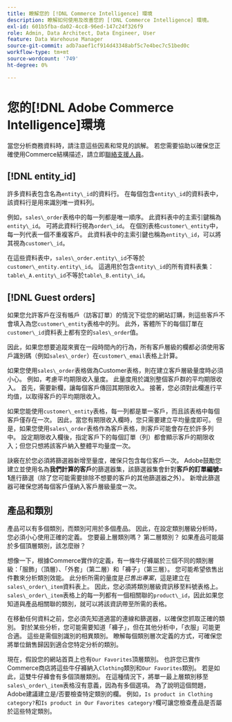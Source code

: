 ```yaml
---
title: 瞭解您的 [!DNL Commerce Intelligence] 環境
description: 瞭解如何使用及改善您的 [!DNL Commerce Intelligence] 環境。
exl-id: 601b5fba-da02-4cc8-96ed-147c24f326f9
role: Admin, Data Architect, Data Engineer, User
feature: Data Warehouse Manager
source-git-commit: adb7aaef1cf914d43348abf5c7e4bec7c51bed0c
workflow-type: tm+mt
source-wordcount: '749'
ht-degree: 0%

---
```


# 您的[!DNL Adobe Commerce Intelligence]環境

當您分析商務資料時，請注意這些因素和常見的誤解。 若您需要協助以確保您正確使用Commerce結構描述，請立即[聯絡支援人員](https://experienceleague.adobe.com/docs/commerce-knowledge-base/kb/troubleshooting/miscellaneous/mbi-service-policies.html)。

## [!DNL entity\_id]

許多資料表包含名為`entity\_id`的資料行。 在每個包含`entity\_id`的資料表中，該資料行是用來識別唯一資料列。

例如，`sales\_order`表格中的每一列都是唯一順序。 此資料表中的主索引鍵稱為`entity\_id`。 可將此資料行視為`order\_id`。 在個別表格`customer\_entity`中，每一列代表一個不重複客戶。 此資料表中的主索引鍵也稱為`entity\_id`，可以將其視為`customer\_id`。

在這些資料表中，`sales\_order.entity\_id`不等於`customer\_entity.entity\_id`。 這適用於包含`entity\_id`的所有資料表集： `table\_A.entity\_id`不等於`table\_B.entity\_id`。

## [!DNL Guest orders]

如果您允許客戶在沒有帳戶（訪客訂單）的情況下從您的網站訂購，則這些客戶不會填入為您`customer\_entity`表格中的列。 此外，客體所下的每個訂單在`customer\_id`資料表上都有空的`sales\_order`值。

因此，如果您想要追蹤來賓在一段時間內的行為，所有客戶層級的欄都必須使用客戶識別碼（例如`sales\_order`）在`customer\_email`表格上計算。

如果您使用`sales\_order`表格做為Customer表格，則在建立客戶層級量度時必須小心。 例如，考慮平均期限收入量度。 此量度用於識別整個客戶群的平均期限收入。 首先，需要新欄，讓每個客戶傳回其期限收入。 接著，您必須對此欄進行平均值，以取得客戶的平均期限收入。

如果您能使用`customer\_entity`表格，每一列都是單一客戶，而且該表格中每個客戶僅存在一次。 因此，當您有期限收入欄時，您只需要建立平均量度即可。 但是，如果您使用`sales\_order`表格作為客戶表格，則客戶可能會存在於許多列中。 設定期限收入欄後，指定客戶下的每個訂單（列）都會顯示客戶的期限收入；但您只想將該客戶納入整體平均量度一次。

訣竅在於您必須將篩選器新增至量度，確保只包含每位客戶一次。 Adobe鼓勵您建立並使用名為&#x200B;**我們計算的客戶**&#x200B;的篩選器集，該篩選器集會針對&#x200B;**客戶的訂單編號= 1**&#x200B;進行篩選（除了您可能需要排除不想要的客戶的其他篩選器之外）。 新增此篩選器可確保您將每個客戶僅納入客戶層級量度一次。

## 產品和類別

產品可以有多個類別，而類別可用於多個產品。 因此，在設定類別層級分析時，您必須小心使用正確的定義。 您要最上層類別嗎？ 第二層類別？ 如果產品可能屬於多個頂層類別，該怎麼辦？

想像一下，根據Commerce實作的定義，有一條牛仔褲屬於三個不同的類別層級：「服飾」（頂層）、「外套」（第二層）和「褲子」（第三層）。 您可能希望依售出件數來分析類別效能。 此分析所需的量度是&#x200B;_已售出專案_，這是建立在`sales\_order\_item`資料表上。 因此，您必須將類別層級資訊移至料號表格上。 `sales\_order\_item`表格上的每一列都有一個相關聯的`product\_id`，因此如果您知道與產品相關聯的類別，就可以將該資訊帶至所需的表格。

在移動任何資料之前，您必須先知道適當的連線和篩選器，以確保您抓取正確的類別。 對於某些分析，您可能需要知道「褲子」，但在其他分析中，「衣服」可能更合適。 這些是需個別識別的相異類別。 瞭解每個類別層次定義的方式，可確保您將單位銷售歸因到適合您特定分析的類別。

現在，假設您的網站首頁上也有`Our Favorites`頂層類別。 也許您已實作Commerce商店將這些牛仔褲納入`Clothing`類別和`Our Favorites`類別。 若是如此，這雙牛仔褲會有多個頂層類別。 在這種情況下，將單一最上層類別移至`sales\_order\_item`表格沒有意義，因為有多個選項。 為了說明這個問題，Adobe建議建立是/否要檢查特定類別的欄。 例如，`Is product in Clothing category?`和`Is product in Our Favorites category?`欄可讓您檢查產品是否屬於這些特定類別。
